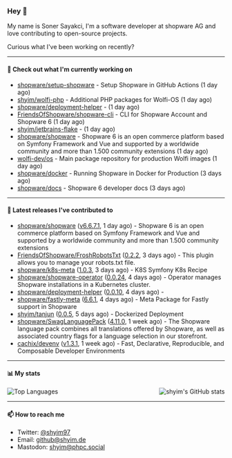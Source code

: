### Hey 👋

My name is Soner Sayakci, I'm a software developer at shopware AG and love contributing to open-source projects.

Curious what I've been working on recently?

---

#### 👷 Check out what I'm currently working on

- [shopware/setup-shopware](https://github.com/shopware/setup-shopware) - Setup Shopware in GitHub Actions (1 day ago)
- [shyim/wolfi-php](https://github.com/shyim/wolfi-php) - Additional PHP packages for Wolfi-OS (1 day ago)
- [shopware/deployment-helper](https://github.com/shopware/deployment-helper) -  (1 day ago)
- [FriendsOfShopware/shopware-cli](https://github.com/FriendsOfShopware/shopware-cli) - CLI for Shopware Account and Shopware 6 (1 day ago)
- [shyim/jetbrains-flake](https://github.com/shyim/jetbrains-flake) -  (1 day ago)
- [shopware/shopware](https://github.com/shopware/shopware) - Shopware 6 is an open commerce platform based on Symfony Framework and Vue and supported by a worldwide community and more than 1.500 community extensions (1 day ago)
- [wolfi-dev/os](https://github.com/wolfi-dev/os) - Main package repository for production Wolfi images (1 day ago)
- [shopware/docker](https://github.com/shopware/docker) - Running Shopware in Docker for Production (3 days ago)
- [shopware/docs](https://github.com/shopware/docs) - Shopware 6 developer docs (3 days ago)

---

#### 🔭 Latest releases I've contributed to

- [shopware/shopware](https://github.com/shopware/shopware) ([v6.6.7.1](https://github.com/shopware/shopware/releases/tag/v6.6.7.1), 1 day ago) - Shopware 6 is an open commerce platform based on Symfony Framework and Vue and supported by a worldwide community and more than 1.500 community extensions
- [FriendsOfShopware/FroshRobotsTxt](https://github.com/FriendsOfShopware/FroshRobotsTxt) ([0.2.2](https://github.com/FriendsOfShopware/FroshRobotsTxt/releases/tag/0.2.2), 3 days ago) - This plugin allows you to manage your robots.txt file.
- [shopware/k8s-meta](https://github.com/shopware/k8s-meta) ([1.0.3](https://github.com/shopware/k8s-meta/releases/tag/1.0.3), 3 days ago) - K8S Symfony K8s Recipe
- [shopware/shopware-operator](https://github.com/shopware/shopware-operator) ([0.0.24](https://github.com/shopware/shopware-operator/releases/tag/0.0.24), 4 days ago) - Operator manages Shopware installations in a Kubernetes cluster.
- [shopware/deployment-helper](https://github.com/shopware/deployment-helper) ([0.0.10](https://github.com/shopware/deployment-helper/releases/tag/0.0.10), 4 days ago) - 
- [shopware/fastly-meta](https://github.com/shopware/fastly-meta) ([6.6.1](https://github.com/shopware/fastly-meta/releases/tag/6.6.1), 4 days ago) - Meta Package for Fastly support in Shopware
- [shyim/tanjun](https://github.com/shyim/tanjun) ([0.0.5](https://github.com/shyim/tanjun/releases/tag/0.0.5), 5 days ago) - Dockerized Deployment
- [shopware/SwagLanguagePack](https://github.com/shopware/SwagLanguagePack) ([4.11.0](https://github.com/shopware/SwagLanguagePack/releases/tag/4.11.0), 1 week ago) - The Shopware language pack combines all translations offered by Shopware, as well as associated country flags for a language selection in our storefront.
- [cachix/devenv](https://github.com/cachix/devenv) ([v1.3.1](https://github.com/cachix/devenv/releases/tag/v1.3.1), 1 week ago) - Fast, Declarative, Reproducible, and Composable Developer Environments

---

#### 📊 My stats

<img align="right" alt="shyim's GitHub stats" src="https://github-readme-stats.vercel.app/api?username=shyim&count_private=1&show_icons=true&" />

![Top Languages](https://github-readme-stats.vercel.app/api/top-langs/?username=shyim)

---

#### 📫 How to reach me

- Twitter: [@shyim97](https://twitter.com/shyim97)
- Email: [github@shyim.de](mailto://github@shyim.de)
- Mastodon: <a rel="me" href="https://phpc.social/@shyim">shyim@phpc.social</a>
